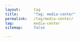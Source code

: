 ```yaml
---
layout:      tag
title:       "Tag: media-center"
permalink:   /tag/media-center/
tag:         media-center
sitemap:     false

---
```


